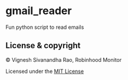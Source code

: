 # gmail_reader
Fun python script to read emails

## License & copyright

&copy; Vignesh Sivanandha Rao, Robinhood Monitor

Licensed under the [MIT License](LICENSE)